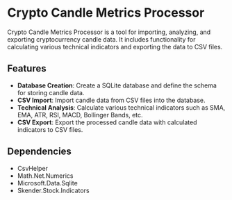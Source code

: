 # Crypto Candle Metrics Processor

Crypto Candle Metrics Processor is a tool for importing, analyzing, and exporting cryptocurrency candle data. It includes functionality for calculating various technical indicators and exporting the data to CSV files.

## Features

- **Database Creation**: Create a SQLite database and define the schema for storing candle data.
- **CSV Import**: Import candle data from CSV files into the database.
- **Technical Analysis**: Calculate various technical indicators such as SMA, EMA, ATR, RSI, MACD, Bollinger Bands, etc.
- **CSV Export**: Export the processed candle data with calculated indicators to CSV files.

## Dependencies

- CsvHelper
- Math.Net.Numerics
- Microsoft.Data.Sqlite
- Skender.Stock.Indicators
